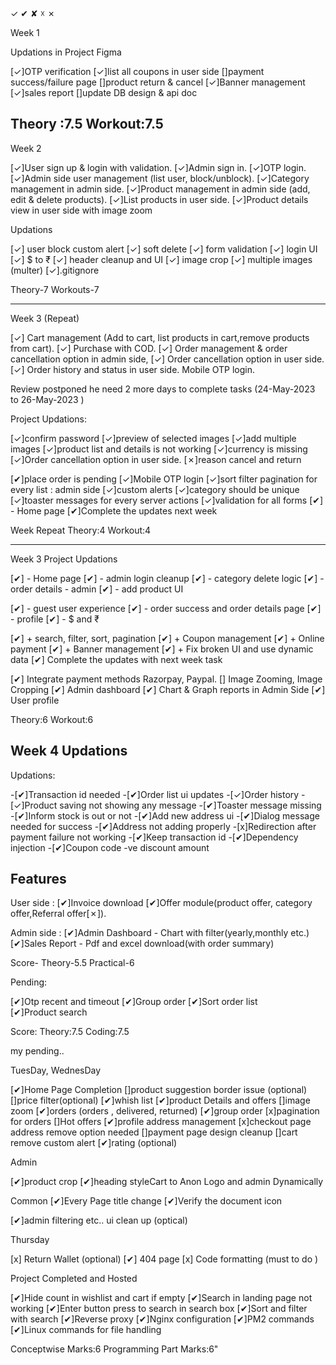 
✓ ✔ ✘ ☓ ✗


Week 1

Updations in Project Figma

[✓]OTP verification
[✓]list all coupons in user side
[]payment success/failure page
[]product return & cancel
[✓]Banner management
[✓]sales report
[]update DB design & api doc

Theory :7.5
Workout:7.5
-------------------
Week 2

[✓]User sign up & login with validation.
[✓]Admin sign in.
[✓]OTP login.
[✓]Admin side user management (list user, block/unblock).
[✓]Category management in admin side.
[✓]Product management in admin side (add, edit & delete products).
[✓]List products in user side.
[✓]Product details view in user side with image zoom

Updations

[✓] user block custom alert
[✓] soft delete 
[✓] form validation
[✓] login UI
[✓] $ to ₹
[✓] header cleanup and UI
[✓] image crop
[✓] multiple images (multer)
[✓].gitignore

Theory-7
Workouts-7

--------------------

Week 3 (Repeat)

[✓] Cart management (Add to cart, list products in cart,remove products from cart).
[✓] Purchase with COD.
[✓] Order management & order cancellation option in admin side,
[✓] Order cancellation option in user side.
[✓] Order history and status in user side. Mobile OTP login.

Review postponed  he need 2 more days 
to complete  tasks
(24-May-2023 to 26-May-2023 )

Project Updations:

[✓]confirm password
[✓]preview of selected images
[✓]add multiple images
[✓]product list and details is not working
[✓]currency is missing
[✓]Order cancellation option in user side.
[✗]reason cancel and return 

[✔]place order is pending
[✓]Mobile OTP login
[✓]sort filter pagination for every list : admin side
[✓]custom alerts
[✓]category should be unique
[✓]toaster messages for every server actions
[✓]validation for all forms
[✔] - Home page
[✔]Complete the updates next week

Week Repeat
Theory:4
Workout:4

---------------------

Week 3 Project Updations 

[✔] - Home page
[✔] - admin login cleanup
[✔] - category delete logic
[✔] - order details - admin
[✔] - add product UI

[✔] - guest user experience
[✔] - order success and order details page 
[✔] - profile 
[✔] - $ and ₹

[✔] + search, filter, sort, pagination
[✔] + Coupon management
[✔] + Online payment
[✔] + Banner management
[✔] + Fix broken UI and use dynamic data
[✔] Complete the updates with next week task

[✔] Integrate payment methods Razorpay, Paypal.
[] Image Zooming, Image Cropping
[✔] Admin dashboard
[✔] Chart & Graph reports in Admin Side
[✔] User profile

Theory:6
Workout:6


Week 4 Updations
----------------

Updations:

-[✔]Transaction id needed
-[✔]Order list ui updates
-[✓]Order history
-[✓]Product saving not showing any message
-[✔]Toaster message missing
-[✔]Inform stock is out or not
-[✔]Add new address ui
-[✔]Dialog message needed for success
-[✔]Address not adding properly
-[x]Redirection after payment failure not working
-[✔]Keep transaction id
-[✔]Dependency injection
-[✔]Coupon code -ve discount amount


Features
-----

User side :
[✔]Invoice download
[✔]Offer module(product offer, category offer,Referral offer[✗]).

Admin side :
[✔]Admin Dashboard - Chart with filter(yearly,monthly etc.)
[✔]Sales Report - Pdf and excel download(with order summary)





Score-
Theory-5.5
Practical-6





Pending:

[✔]Otp recent and timeout
[✔]Group order 
[✔]Sort order list
[✔]Product search




Score:
Theory:7.5
Coding:7.5


my pending..

TuesDay, WednesDay

[✔]Home Page Completion
[]product suggestion border issue (optional)
[]price filter(optional)
[✔]whish list
[✔]product Details and offers
[]image zoom
[✔]orders (orders , delivered, returned)
[✔]group order
[x]pagination for orders
[]Hot offers
[✔]profile address management
[x]checkout page address remove option needed
[]payment page design cleanup
[]cart remove custom alert
[✔]rating (optional)


Admin

[✔]product crop
[✔]heading styleCart to Anon Logo and admin Dynamically


Common 
[✔]Every Page title change 
[✔]Verify the document icon 

[✔]admin filtering etc.. ui clean up (optical)


Thursday

[x] Return Wallet (optional)
[✔] 404 page
[x] Code formatting  (must to do )


Project Completed and Hosted

[✔]Hide count in wishlist and cart if empty
[✔]Search in landing page not working
[✔]Enter button press to search in search box
[✔]Sort and filter with search
[✔]Reverse proxy
[✔]Nginx configuration
[✔]PM2 commands
[✔]Linux commands for file handling

Conceptwise Marks:6
Programming Part Marks:6"





